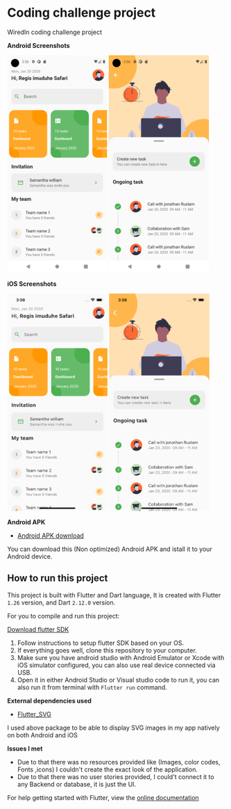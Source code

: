 # Coding challenge project

WiredIn coding challenge project

**Android Screenshots**

<img src="https://github.com/RegisSaffi/coding-challenge/blob/master/assets/screenshots/android1.png" height="500" alt="Android screenshot 1">           <img src="https://github.com/RegisSaffi/coding-challenge/blob/master/assets/screenshots/android2.png" height="500" alt="Android screenshot">    

**iOS Screenshots**


<img src="https://github.com/RegisSaffi/coding-challenge/blob/master/assets/screenshots/ios1.png" height="500" alt="iOS screenshot 1">                    <img src="https://github.com/RegisSaffi/coding-challenge/blob/master/assets/screenshots/ios2.png" height="500" alt="iOS screenshot 2">  


**Android APK**

- [Android APK download](https://drive.google.com/file/d/18NwuNVLdZVYkVbQX-geWw5YiFgC86KRC/view?usp=sharing)

You can download this (Non optimized) Android APK and istall it to your Android device.


## How to run this project

This project is built with Flutter and Dart language, It is created with Flutter `1.26` version, and Dart `2.12.0` version.

For you to compile and run this project:

[Download flutter SDK](https://flutter.dev/)

1. Follow instructions to setup flutter SDK based on your OS.
1. If everything goes well, clone this repository to your computer.
1. Make sure you have android studio with Android Emulator or Xcode with iOS simulator configured, you can also use real device connected via USB.
1. Open it in either Android Studio or Visual studio code to run it, you can also run it from terminal with `Flutter run` command.

**External dependencies used**

- [Flutter_SVG](https://pub.dev/packages/flutter_svg)

I used above package to be able to display SVG images in my app natively on both Android and iOS

**Issues I met**

- Due to that there was no resources provided like (Images, color codes, Fonts ,icons) I couldn't create the exact look of the application.
- Due to that there was no user stories provided, I could't connect it to any Backend or database, it is just the UI.


For help getting started with Flutter, view the [online documentation](https://flutter.dev/docs)
